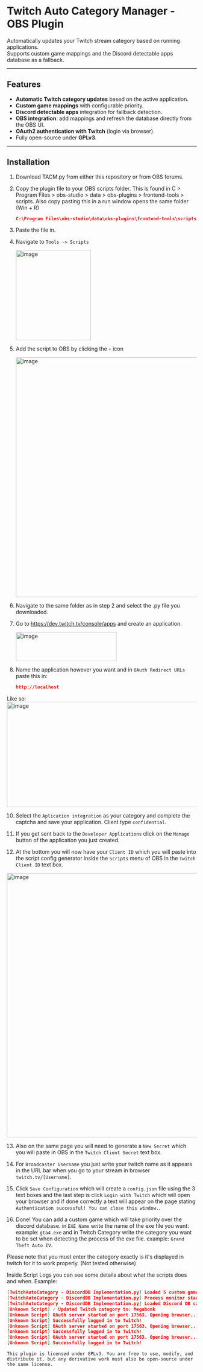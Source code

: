 # Twitch Auto Category Manager - OBS Plugin

Automatically updates your Twitch stream category based on running applications.  
Supports custom game mappings and the Discord detectable apps database as a fallback.

---

## Features

- **Automatic Twitch category updates** based on the active application.
- **Custom game mappings** with configurable priority.
- **Discord detectable apps** integration for fallback detection.
- **OBS integration**: add mappings and refresh the database directly from the OBS UI.
- **OAuth2 authentication with Twitch** (login via browser).
- Fully open-source under **GPLv3**.

---

## Installation

1. Download TACM.py from either this repository or from OBS forums.
2. Copy the plugin file to your OBS scripts folder. This is found in C > Program Files > obs-studio > data > obs-plugins > frontend-tools > scripts.
   Also copy pasting this in a run window opens the same folder (Win + R)
   ```json
   C:\Program Files\obs-studio\data\obs-plugins\frontend-tools\scripts
4. Paste the file in.

5. Navigate to `Tools -> Scripts`

   <img width="199" height="239" alt="image" src="https://github.com/user-attachments/assets/0bdb9017-ae04-45ff-a0a4-cbe2e11a3553" />

7. Add the script to OBS by clicking the `+` icon

   <img width="1292" height="636" alt="image" src="https://github.com/user-attachments/assets/09cf5b74-c2c4-48f1-a3ac-15db5a215dd3" />

8. Navigate to the same folder as in step 2 and select the .py file you downloaded.

9. Go to https://dev.twitch.tv/console/apps and create an application.

   <img width="267" height="77" alt="image" src="https://github.com/user-attachments/assets/2559dd5d-a460-4850-a3fd-d684be4a318d" />

11. Name the application however you want and in `OAuth Redirect URLs` paste this in:
     ```json
     http://localhost
  Like so:
  <img width="971" height="279" alt="image" src="https://github.com/user-attachments/assets/ae94c407-d23a-4032-a5fd-3beba27661f3" />

10. Select the `Aplication integration` as your category and complete the captcha and save your application. Client type `confidential`.

11. If you get sent back to the `Developer Applications` click on the `Manage` button of the application you just created.

12. At the bottom you will now have your `Client ID` which you will paste into the script config generator inside the `Scripts` menu of OBS in the `Twitch Client ID` text box.

<img width="942" height="701" alt="image" src="https://github.com/user-attachments/assets/90ce24bc-eb6a-408f-8859-6cadd65c7f42" />

13. Also on the same page you will need to generate a `New Secret` which you will paste in OBS in the `Twitch Client Secret` text box.

14. For `Broadcaster Username` you just write your twitch name as it appears in the URL bar when you go to your stream in browser `twitch.tv/[Username]`.

15. Click `Save Configuration` which will create a `config.json` file using the 3 text boxes and the last step is click `Login with Twitch` which will open your browser and if done correctly a text will appear on the page stating `Authentication successful! You can close this window.`.

16. Done!
You can add a custom game which will take priority over the discord database. in `EXE Name` write the name of the exe file you want: example: `gta4.exe` and in Twitch Category write the category you want to be set when detecting the process of the exe file. example: `Grand Theft Auto IV`.

Please note that you must enter the category exactly is it's displayed in twitch for it to work properly. (Not tested otherwise)

Inside Script Logs you can see some details about what the scripts does and when.
Example:
 ```json
 [TwitchAutoCategory - DiscordDB Implementation.py] Loaded 5 custom game mappings.
 [TwitchAutoCategory - DiscordDB Implementation.py] Process monitor started.
 [TwitchAutoCategory - DiscordDB Implementation.py] Loaded Discord DB cache (12131 executables).
 [Unknown Script] ✓ Updated Twitch category to: Megabonk
 [Unknown Script] OAuth server started on port 17563. Opening browser...
 [Unknown Script] Successfully logged in to Twitch!
 [Unknown Script] OAuth server started on port 17563. Opening browser...
 [Unknown Script] Successfully logged in to Twitch!
 [Unknown Script] OAuth server started on port 17563. Opening browser...
 [Unknown Script] Successfully logged in to Twitch!
```

```This plugin is licensed under GPLv3. You are free to use, modify, and distribute it, but any derivative work must also be open-source under the same license.```
